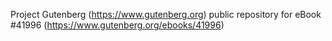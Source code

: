 Project Gutenberg (https://www.gutenberg.org) public repository for
eBook #41996 (https://www.gutenberg.org/ebooks/41996)
